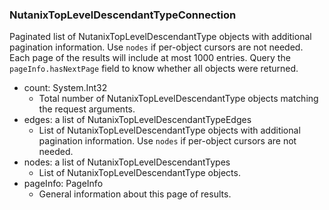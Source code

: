 ### NutanixTopLevelDescendantTypeConnection
Paginated list of NutanixTopLevelDescendantType objects with additional pagination information. Use `nodes` if per-object cursors are not needed. Each page of the results will include at most 1000 entries. Query the `pageInfo.hasNextPage` field to know whether all objects were returned.

- count: System.Int32
  - Total number of NutanixTopLevelDescendantType objects matching the request arguments.
- edges: a list of NutanixTopLevelDescendantTypeEdges
  - List of NutanixTopLevelDescendantType objects with additional pagination information. Use `nodes` if per-object cursors are not needed.
- nodes: a list of NutanixTopLevelDescendantTypes
  - List of NutanixTopLevelDescendantType objects.
- pageInfo: PageInfo
  - General information about this page of results.
